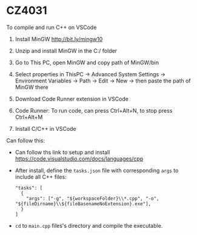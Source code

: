 # CZ4031

To compile and run C++ on VSCode

1) Install MinGW http://bit.ly/mingw10

2) Unzip and install MinGW in the C:/ folder

3) Go to This PC, open MinGW and copy path of MinGW/bin

4) Select properties in ThisPC -> Advanced System Settings -> Environment Variables -> 
Path -> Edit -> New -> then paste the path of MinGW there

5) Download Code Runner extension in VSCode

6) Code Runner: To run code, can press Ctrl+Alt+N, to stop press Ctrl+Alt+M

7) Install C/C++ in VSCode

Can follow this:

- Can follow ths link to setup and install https://code.visualstudio.com/docs/languages/cpp

- After install, define the `tasks.json` file with corresponding `args` to include all C++ files:

  ```
  "tasks": [
    {
      "args": ["-g", "${workspaceFolder}\\*.cpp", "-o", "${fileDirname}\\${fileBasenameNoExtension}.exe"],
    }
  ]

- `cd` to `main.cpp` files's directory and compile the executable.
